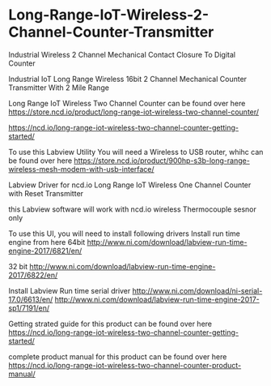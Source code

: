 # Long-Range-IoT-Wireless-2-Channel-Counter-Transmitter
Industrial Wireless 2 Channel Mechanical Contact Closure To Digital Counter 

Industrial IoT Long Range Wireless 16bit 2 Channel Mechanical Counter Transmitter With 2 Mile Range

Long Range IoT Wireless Two Channel Counter can be found over here https://store.ncd.io/product/long-range-iot-wireless-two-channel-counter/

https://ncd.io/long-range-iot-wireless-two-channel-counter-getting-started/

To use this Labview Utility You will need a Wireless to USB router, whihc can be found over here https://store.ncd.io/product/900hp-s3b-long-range-wireless-mesh-modem-with-usb-interface/

Labview Driver for ncd.io Long Range IoT Wireless One Channel Counter with Reset Transmitter

this Labview software will work with ncd.io wireless Thermocouple sesnor only

To use this UI, you will need to install following drivers Install run time engine from here 64bit http://www.ni.com/download/labview-run-time-engine-2017/6821/en/

32 bit http://www.ni.com/download/labview-run-time-engine-2017/6822/en/

Install Labview Run time serial driver http://www.ni.com/download/ni-serial-17.0/6613/en/
http://www.ni.com/download/labview-run-time-engine-2017-sp1/7191/en/

Getting strated guide for this product can be found over here https://ncd.io/long-range-iot-wireless-two-channel-counter-getting-started/

complete product manual for this product can be found over here https://ncd.io/long-range-iot-wireless-two-channel-counter-product-manual/
